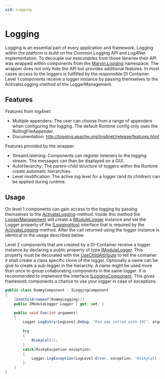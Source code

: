 ```yaml
---
uid: Logging
---
```

Logging
=======

Logging is an essential part of every application and framework. Logging within the platform is build on the Common.Logging API and Log4Net implementation. To decouple our executables from those libraries their API was wrapped within components from the [Marvin.Logging](xref:Marvin.Logging) namespace. The wrapper does not only hide the API but provides additional features. In most cases access to the loggers is fullfilled by the responsible DI Container. Level 1 components receive a logger instance by passing themselves to the ActivateLogging-method of the LoggerManagement.

## Features
Features from log4net:
* Multiple appenders: The user can choose from a range of appenders when configuring the logging. The default Runtime config only uses the RollingFileAppender.
* Documentation: http://logging.apache.org/log4net/release/features.html

Features provided by the wrapper:
* StreamListening: Components can register listeners to the logging stream. The messages can than be displayed on a GUI.
* AutoHierarchy: The parent-child structure of loggers within the Runtime create automatic hierarchies.
* Level modification: The active log level for a logger (and its children) can be applied during runtime.

## Usage
On level 1 components can gain access to the logging by passing themselves to the [ActivateLogging](xref:Marvin.Logging.LoggerManagement#Marvin_Logging_LoggerManagement_ActivateLogging_Marvin_Logging_ILoggingHost_)-method. Inside this method the [LoggerManagement](xref:Marvin.Logging.LoggerManagement) will create a [IModuleLogger](xref:Marvin.Logging.IModuleLogger) instance and set the Logger property of the [ILoggingHost](xref:Marvin.Logging.ILoggingHost) interface that is required by the [ActivateLogging](xref:Marvin.Logging.LoggerManagement)-method. After the call returned using the logger instance is identical to the usage described below.

Level 2 components that are created by a DI-Container receive a logger instance by declaring a public property of type [IModuleLogger](xref:Marvin.Logging.IModuleLogger). This property must be decorated with the [UseChildAttribute](xref:Marvin.Container.UseChildAttribute) to tell the container it shall create a class specific clone of the logger. Optionally a name can be give to create a sub-logger in the hierarchy. A name might be used more than once to group collaborating components in the same logger. It is recommended to implement the interface [ILoggingComponent](xref:Marvin.Logging.ILoggingComponent). This gives framework components a chance to use your logger in case of exceptions.

````cs
public class DummyComponent : ILoggingComponent
{
    [UseChild(nameof(DummyLogging))]
    public IModuleLogger Logger { get; set; }

    public void Foo(int argument)
    {
        Logger.LogEntry(LogLevel.Debug, "Foo was called with {0}", argument);
        
        try
        {
            RiskyCall();
        }
        catch(RiskyExcpetion exception)
        {
            Logger.LogException(LogLevel.Error, exception, "RiskyCall failed");
        }
    }
}
````